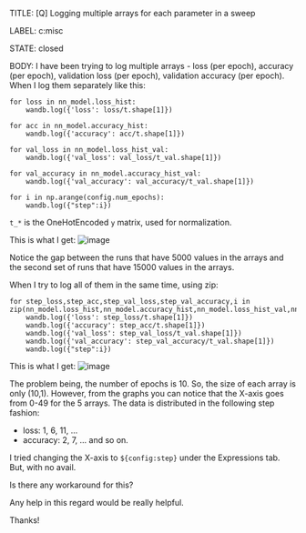 TITLE:
[Q] Logging multiple arrays for each parameter in a sweep

LABEL:
c:misc

STATE:
closed

BODY:
I have been trying to log multiple arrays - loss (per epoch), accuracy (per epoch), validation loss (per epoch), validation accuracy (per epoch). When I log them separately like this:
```
for loss in nn_model.loss_hist:
    wandb.log({'loss': loss/t.shape[1]})

for acc in nn_model.accuracy_hist:
    wandb.log({'accuracy': acc/t.shape[1]})

for val_loss in nn_model.loss_hist_val:
    wandb.log({'val_loss': val_loss/t_val.shape[1]})

for val_accuracy in nn_model.accuracy_hist_val:
    wandb.log({'val_accuracy': val_accuracy/t_val.shape[1]})

for i in np.arange(config.num_epochs):
    wandb.log({"step":i})
```
`t_*` is the OneHotEncoded `y` matrix, used for normalization.

This is what I get:
![image](https://user-images.githubusercontent.com/31937434/111578683-a1acaa80-87da-11eb-9eb7-d39f237a5f63.png)

Notice the gap between the runs that have 5000 values in the arrays and the second set of runs that have 15000 values in the arrays.


When I try to log all of them in the same time, using zip:
```
for step_loss,step_acc,step_val_loss,step_val_accuracy,i in zip(nn_model.loss_hist,nn_model.accuracy_hist,nn_model.loss_hist_val,nn_model.accuracy_hist_val,np.arange(config.num_epochs)):
    wandb.log({'loss': step_loss/t.shape[1]})
    wandb.log({'accuracy': step_acc/t.shape[1]})
    wandb.log({'val_loss': step_val_loss/t_val.shape[1]})
    wandb.log({'val_accuracy': step_val_accuracy/t_val.shape[1]})
    wandb.log({"step":i})
```
This is what I get:
![image](https://user-images.githubusercontent.com/31937434/111577573-8c368100-87d8-11eb-8ccf-e4f060cee83a.png)

The problem being, the number of epochs is 10. So, the size of each array is only (10,1). However, from the graphs you can notice that the X-axis goes from 0-49 for the 5 arrays. The data is distributed in the following step fashion:

- loss: 1, 6, 11, ...
- accuracy: 2, 7, ...
and so on.

I tried changing the X-axis to `${config:step}` under the Expressions tab. But, with no avail.

Is there any workaround for this? 

Any help in this regard would be really helpful.

Thanks!


